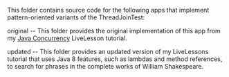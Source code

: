 This folder contains source code for the following apps that implement
pattern-oriented variants of the ThreadJoinTest:

original -- This folder provides the original implementation of this
app from my [Java
Concurrency](http://www.dre.vanderbilt.edu/~schmidt/LiveLessons/CPiJava/)
LiveLesson tutorial.

updated -- This folder provides an updated version of my LiveLessons
tutorial that uses Java 8 features, such as lambdas and method
references, to search for phrases in the complete works of William
Shakespeare.
